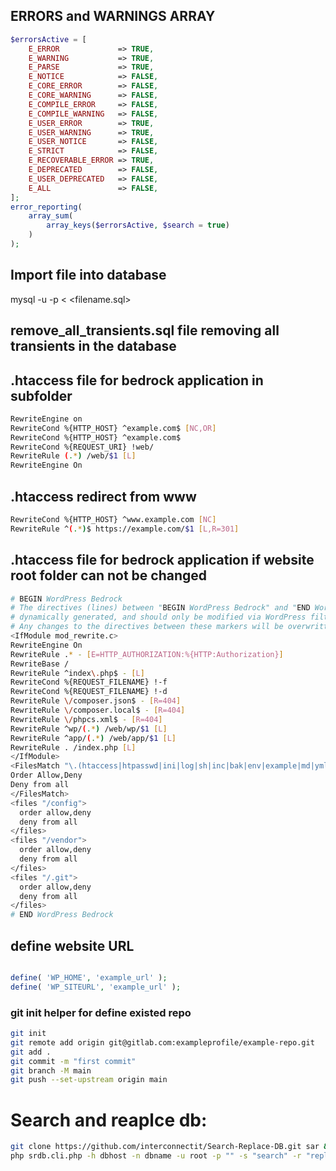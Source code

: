 ## ERRORS and WARNINGS ARRAY
```php
$errorsActive = [
    E_ERROR             => TRUE,
    E_WARNING           => TRUE,
    E_PARSE             => TRUE,
    E_NOTICE            => FALSE,
    E_CORE_ERROR        => FALSE,
    E_CORE_WARNING      => FALSE,
    E_COMPILE_ERROR     => FALSE,
    E_COMPILE_WARNING   => FALSE,
    E_USER_ERROR        => TRUE,
    E_USER_WARNING      => TRUE,
    E_USER_NOTICE       => FALSE,
    E_STRICT            => FALSE,
    E_RECOVERABLE_ERROR => TRUE,
    E_DEPRECATED        => FALSE,
    E_USER_DEPRECATED   => FALSE,
    E_ALL               => FALSE,
];
error_reporting(
    array_sum(
        array_keys($errorsActive, $search = true)
    )
);
```
## Import file into database
mysql -u <username> -p <databasename> < <filename.sql>

## remove_all_transients.sql file removing all transients in the database

## .htaccess file for bedrock application in subfolder
```sh
RewriteEngine on
RewriteCond %{HTTP_HOST} ^example.com$ [NC,OR]
RewriteCond %{HTTP_HOST} ^example.com$
RewriteCond %{REQUEST_URI} !web/
RewriteRule (.*) /web/$1 [L]
RewriteEngine On
```
## .htaccess redirect from www
```sh
RewriteCond %{HTTP_HOST} ^www.example.com [NC]
RewriteRule ^(.*)$ https://example.com/$1 [L,R=301]
```

## .htaccess file for bedrock application if website root folder can not be changed
```sh
# BEGIN WordPress Bedrock
# The directives (lines) between "BEGIN WordPress Bedrock" and "END WordPress Bedrock" are
# dynamically generated, and should only be modified via WordPress filters.
# Any changes to the directives between these markers will be overwritten.
<IfModule mod_rewrite.c>
RewriteEngine On
RewriteRule .* - [E=HTTP_AUTHORIZATION:%{HTTP:Authorization}]
RewriteBase /
RewriteRule ^index\.php$ - [L]
RewriteCond %{REQUEST_FILENAME} !-f
RewriteCond %{REQUEST_FILENAME} !-d
RewriteRule \/composer.json$ - [R=404]
RewriteRule \/composer.local$ - [R=404]
RewriteRule \/phpcs.xml$ - [R=404]
RewriteRule ^wp/(.*) /web/wp/$1 [L]
RewriteRule ^app/(.*) /web/app/$1 [L]
RewriteRule . /index.php [L]
</IfModule>
<FilesMatch "\.(htaccess|htpasswd|ini|log|sh|inc|bak|env|example|md|yml|gitignore)$">
Order Allow,Deny
Deny from all
</FilesMatch>
<files "/config">
  order allow,deny
  deny from all
</files>
<files "/vendor">
  order allow,deny
  deny from all
</files>
<files "/.git">
  order allow,deny
  deny from all
</files>
# END WordPress Bedrock
```

## define website URL
```php

define( 'WP_HOME', 'example_url' );
define( 'WP_SITEURL', 'example_url' );

```
### git init helper for define existed repo

```sh
git init
git remote add origin git@gitlab.com:exampleprofile/example-repo.git
git add .
git commit -m "first commit"
git branch -M main
git push --set-upstream origin main
```

# Search and reaplce db:
```sh
git clone https://github.com/interconnectit/Search-Replace-DB.git sar && cd sar && rm -fr ./.git
php srdb.cli.php -h dbhost -n dbname -u root -p "" -s "search" -r "replace"
```

